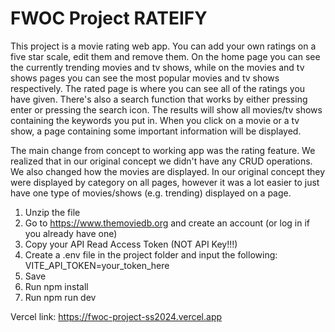 # FWOC Project RATEIFY

This project is a movie rating web app. You can add your own ratings on a five star scale, edit them and remove them.
On the home page you can see the currently trending movies and tv shows, while on the movies and tv shows pages you can see the most popular movies and tv shows respectively.
The rated page is where you can see all of the ratings you have given.
There's also a search function that works by either pressing enter or pressing the search icon. The results will show all movies/tv shows containing the keywords you put in.
When you click on a movie or a tv show, a page containing some important information will be displayed.

The main change from concept to working app was the rating feature. We realized that in our original concept we didn't have any CRUD operations.
We also changed how the movies are displayed. In our original concept they were displayed by category on all pages, however it was a lot easier to just have one type of movies/shows (e.g. trending) displayed on a page.

1. Unzip the file
3. Go to https://www.themoviedb.org and create an account (or log in if you already have one)
4. Copy your API Read Access Token (NOT API Key!!!)
5. Create a .env file in the project folder and input the following:
    VITE_API_TOKEN=your_token_here
6. Save
7. Run npm install
8. Run npm run dev

Vercel link: https://fwoc-project-ss2024.vercel.app